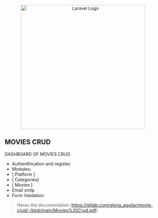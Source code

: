 <p align="center"><a href="https://laravel.com" target="_blank"><img src="https://raw.githubusercontent.com/laravel/art/master/logo-lockup/5%20SVG/2%20CMYK/1%20Full%20Color/laravel-logolockup-cmyk-red.svg" width="400" alt="Laravel Logo"></a></p>


## MOVIES CRUD

DASHBOARD OF  MOVIES CRUD

- Authenthication and register.
- Modules: 
- [ Platform ]
- [ Categories] 
- [ Movies ]  
- Email smtp
- Form Validation
> Heres the documentation (https://gitlab.com/gloria_aguilar/movie-crud/-/blob/main/Movies%20Crud.pdf) 
